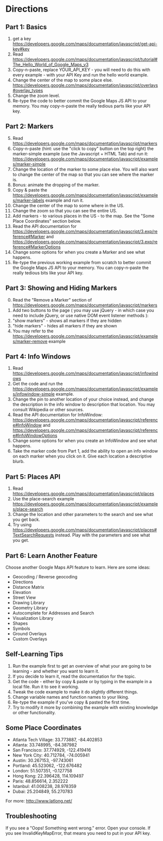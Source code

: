 # Directions

## Part 1: Basics

1. get a key https://developers.google.com/maps/documentation/javascript/get-api-key#key
2. Read https://developers.google.com/maps/documentation/javascript/tutorial#The_Hello_World_of_Google_Maps_v3
3. Copy-n-paste, replace YOUR_API_KEY - you will need to do this with every example - with your API Key and run the hello world example.
4. Change the center of the map to some place else. https://developers.google.com/maps/documentation/javascript/overlays#overlay_types
5. Change the zoom level.
6. Re-type the code to better commit the Google Maps JS API to your memory. You may copy-n-paste the really tedious parts like your API key.

## Part 2: Markers

5. Read https://developers.google.com/maps/documentation/javascript/markers
6. Copy-n-paste (hint: use the "click to copy" button on the top right) the marker-simple example (use the Javascript + HTML Tab) and run it: https://developers.google.com/maps/documentation/javascript/examples/marker-simple
7. Change the location of the marker to some place else. You will also want to change the center of the map so that you can see where the marker is.
8. Bonus: animate the dropping of the marker.
9. Copy & paste the https://developers.google.com/maps/documentation/javascript/examples/marker-labels example and run it.
10. Change the center of the map to some where in the US.
11. Change the zoom so that you can see the entire US.
12. Add markers - to various places in the US - to the map. See the "Some Place Coordinates" section below.
13. Read the API documentation for https://developers.google.com/maps/documentation/javascript/3.exp/reference#Marker and https://developers.google.com/maps/documentation/javascript/3.exp/reference#MarkerOptions
14. Change some options for when you create a Marker and see what happens.
15. Re-type the previous working example from scratch to better commit the Google Maps JS API to your memory. You can copy-n-paste the really tedious bits like your API key.

## Part 3: Showing and Hiding Markers

0. Read the "Remove a Marker" section of https://developers.google.com/maps/documentation/javascript/markers
1. Add two buttons to the page ( you may use jQuery - in which case you need to include jQuery, or use native DOM event listener methods ):
  1. "show markers" - shows all markers if they are hidden
  2. "hide markers" - hides all markers if they are shown
  3. You may refer to the https://developers.google.com/maps/documentation/javascript/examples/marker-remove example

## Part 4: Info Windows

1. Read https://developers.google.com/maps/documentation/javascript/infowindows
2. Get the code and run the https://developers.google.com/maps/documentation/javascript/examples/infowindow-simple example.
3. Change the pin to another location of your choice instead, and change the description in the info window to description that location. You may consult Wikipedia or other sources.
4. Read the API documentation for InfoWindow: https://developers.google.com/maps/documentation/javascript/reference#InfoWindow and https://developers.google.com/maps/documentation/javascript/reference#InfoWindowOptions
5. Change some options for when you create an InfoWindow and see what happens.
6. Take the marker code from Part 1, add the ability to open an info window on each marker when you click on it. Give each location a descriptive blurb.

## Part 5: Places API

1. Read https://developers.google.com/maps/documentation/javascript/places
2. Use the place-search example https://developers.google.com/maps/documentation/javascript/examples/place-search
3. Change the location and other parameters to the search and see what you get back.
4. Try using https://developers.google.com/maps/documentation/javascript/places#TextSearchRequests instead. Play with the parameters and see what you get.

## Part 6: Learn Another Feature

Choose another Google Maps API feature to learn. Here are some ideas:

* Geocoding / Reverse geocoding
* Directions
* Distance Matrix
* Elevation
* Street View
* Drawing Library
* Geometry Library
* Autocomplete for Addresses and Search
* Visualization Library
* Shapes
* Symbols
* Ground Overlays
* Custom Overlays

## Self-Learning Tips

1. Run the example first to get an overview of what your are going to be learning - and whether you want to learn it.
2. If you decide to learn it, read the documentation for the topic.
3. Get the code - either by copy & paste or by typing in the example in a local file. Run it to see it working.
4. Tweak the code example to make it do slightly different things.
5. Change variable names and function names to your liking.
6. Re-type the example if you've copy & pasted the first time.
7. Try to modify it more by combining the example with existing knowledge or other functionality.

## Some Place Coordinates

* Atlanta Tech Village: 33.773887, -84.402853
* Atlanta: 33.748995, -84.387982
* San Francisco: 37.774929, -122.419416
* New York City: 40.712784, -74.005941
* Austin: 30.267153, -97.743061
* Portland: 45.523062, -122.676482
* London: 51.507351, -0.127758
* Hong Kong: 22.396428, 114.109497
* Paris: 48.856614, 2.352222
* Istanbul: 41.008238, 28.978359
* Dubai: 25.204849, 55.270783

For more: http://www.latlong.net/

## Troubleshooting

If you see a "Oops! Something went wrong." error. Open your console. If you see InvalidKeyMapError, that means you need to put in your API key.
